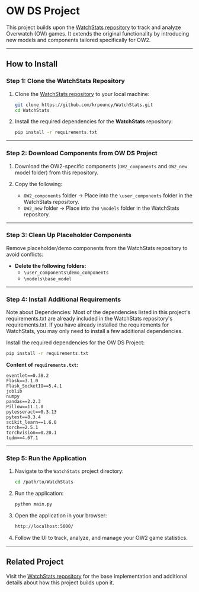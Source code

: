 # **OW DS Project**

This project builds upon the [WatchStats repository](https://github.com/krpouncy/WatchStats) to track and analyze Overwatch (OW) games. It extends the original functionality by introducing new models and components tailored specifically for OW2.

---

## **How to Install**

### **Step 1: Clone the WatchStats Repository**
1. Clone the [WatchStats repository](https://github.com/krpouncy/WatchStats) to your local machine:
   ```bash
   git clone https://github.com/krpouncy/WatchStats.git
   cd WatchStats
   ```

2. Install the required dependencies for the **WatchStats** repository:
   ```bash
   pip install -r requirements.txt
   ```

---

### **Step 2: Download Components from OW DS Project**
1. Download the OW2-specific components (`OW2_components` and `OW2_new` model folder) from this repository.

2. Copy the following:
   - `OW2_components` folder → Place into the `\user_components` folder in the WatchStats repository.
   - `OW2_new` folder → Place into the `\models` folder in the WatchStats repository.

---

### **Step 3: Clean Up Placeholder Components**
Remove placeholder/demo components from the WatchStats repository to avoid conflicts:

- **Delete the following folders:**
  - `\user_components\demo_components`
  - `\models\base_model`

---

### **Step 4: Install Additional Requirements**
Note about Dependencies:
Most of the dependencies listed in this project's requirements.txt are already included in the WatchStats repository's requirements.txt. If you have already installed the requirements for WatchStats, you may only need to install a few additional dependencies.

Install the required dependencies for the OW DS Project:
```bash
pip install -r requirements.txt
```

**Content of `requirements.txt`:**
```
eventlet==0.38.2
Flask==3.1.0
Flask_SocketIO==5.4.1
joblib
numpy
pandas==2.2.3
Pillow==11.1.0
pytesseract==0.3.13
pytest==8.3.4
scikit_learn==1.6.0
torch==2.5.1
torchvision==0.20.1
tqdm==4.67.1
```

---

### **Step 5: Run the Application**
1. Navigate to the `WatchStats` project directory:
   ```bash
   cd /path/to/WatchStats
   ```

2. Run the application:
   ```bash
   python main.py
   ```

3. Open the application in your browser:
   ```bash
   http://localhost:5000/
   ```

4. Follow the UI to track, analyze, and manage your OW2 game statistics.

---

## **Related Project**
Visit the [WatchStats repository](https://github.com/krpouncy/WatchStats) for the base implementation and additional details about how this project builds upon it.
